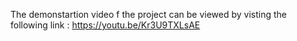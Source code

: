 The demonstartion video f the project can be viewed by visting the following link :
https://youtu.be/Kr3U9TXLsAE
